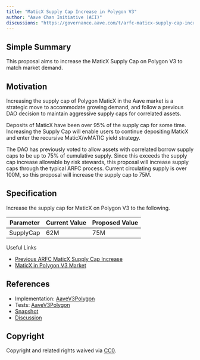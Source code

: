```yaml
---
title: "MaticX Supply Cap Increase in Polygon V3"
author: "Aave Chan Initiative (ACI)"
discussions: "https://governance.aave.com/t/arfc-maticx-supply-cap-increase-in-polygon-v3/16449"
---
```


## Simple Summary

This proposal aims to increase the MaticX Supply Cap on Polygon V3 to match market demand.

## Motivation

Increasing the supply cap of Polygon MaticX in the Aave market is a strategic move to accommodate growing demand, and follow a previous DAO decision to maintain aggressive supply caps for correlated assets.

Deposits of MaticX have been over 95% of the supply cap for some time. Increasing the Supply Cap will enable users to continue depositing MaticX and enter the recursive MaticX/wMATIC yield strategy.

The DAO has previously voted to allow assets with correlated borrow supply caps to be up to 75% of cumulative supply. Since this exceeds the supply cap increase allowable by risk stewards, this proposal will increase supply caps through the typical ARFC process. Current circulating supply is over 100M, so this proposal will increase the supply cap to 75M.

## Specification

Increase the supply cap for MaticX on Polygon V3 to the following.

| Parameter | Current Value | Proposed Value |
| --------- | ------------- | -------------- |
| SupplyCap | 62M           | 75M            |

Useful Links

- [Previous ARFC MaticX Supply Cap Increase ](https://governance-v2.aave.com/governance/proposal/278/)
- [MaticX in Polygon V3 Market](https://app.aave.com/reserve-overview/?underlyingAsset=0xfa68fb4628dff1028cfec22b4162fccd0d45efb6&marketName=proto_polygon_v3)

## References

- Implementation: [AaveV3Polygon](https://github.com/bgd-labs/aave-proposals-v3/blob/main/src/20240206_AaveV3Polygon_MaticXSupplyCapIncreaseInPolygonV3/AaveV3Polygon_MaticXSupplyCapIncreaseInPolygonV3_20240206.sol)
- Tests: [AaveV3Polygon](https://github.com/bgd-labs/aave-proposals-v3/blob/main/src/20240206_AaveV3Polygon_MaticXSupplyCapIncreaseInPolygonV3/AaveV3Polygon_MaticXSupplyCapIncreaseInPolygonV3_20240206.t.sol)
- [Snapshot](https://snapshot.org/#/aave.eth/proposal/0x73b2f1d14eb6710deabe84639ea8b06929738ef1973fee21c26945d17bf57a5b)
- [Discussion](https://governance.aave.com/t/arfc-maticx-supply-cap-increase-in-polygon-v3/16449)

## Copyright

Copyright and related rights waived via [CC0](https://creativecommons.org/publicdomain/zero/1.0/).
